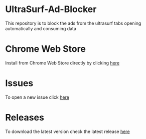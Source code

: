 # UltraSurf-Ad-Blocker
This repository is to block the ads from the ultrasurf tabs opening automatically and consuming data<br>
# Chrome Web Store
Install from Chrome Web Store directly by clicking [here](https://chrome.google.com/webstore/detail/ultrasurf-ad-blocker/lipagiadamcpecbedfanagiflejiiand)
# Issues
To open a new issue click [here](https://github.com/shmohit2002/UltraSurf-Ad-Blocker/issues)

# Releases
To download the latest version check the latest release [here](https://github.com/shmohit2002/UltraSurf-Ad-Blocker/releases)
